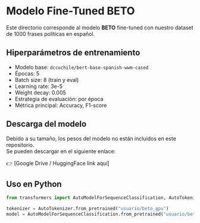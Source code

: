 # Modelo Fine-Tuned BETO

Este directorio corresponde al modelo **BETO** fine-tuned con nuestro dataset de 1000 frases políticas en español.

## Hiperparámetros de entrenamiento
- Modelo base: `dccuchile/bert-base-spanish-wwm-cased`
- Épocas: 5
- Batch size: 8 (train y eval)
- Learning rate: 3e-5
- Weight decay: 0.005
- Estrategia de evaluación: por época
- Métrica principal: Accuracy, F1-score

## Descarga del modelo
Debido a su tamaño, los pesos del modelo no están incluidos en este repositorio.  
Se pueden descargar en el siguiente enlace:

👉 [Google Drive / HuggingFace link aquí]

## Uso en Python
```python
from transformers import AutoModelForSequenceClassification, AutoTokenizer

tokenizer = AutoTokenizer.from_pretrained("usuario/beto_gpu")
model = AutoModelForSequenceClassification.from_pretrained("usuario/beto_gpu")
